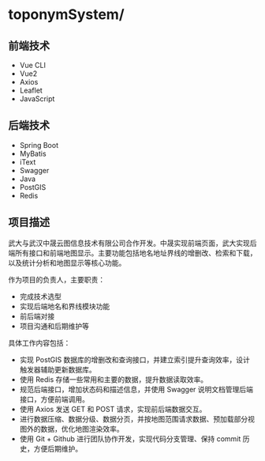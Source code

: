 # toponymSystem/

## 前端技术
- Vue CLI
- Vue2
- Axios
- Leaflet
- JavaScript

## 后端技术
- Spring Boot
- MyBatis
- iText
- Swagger
- Java
- PostGIS
- Redis

## 项目描述
武大与武汉中晟云图信息技术有限公司合作开发。中晟实现前端页面，武大实现后端所有接口和前端地图显示。主要功能包括地名地址界线的增删改、检索和下载，以及统计分析和地图显示等核心功能。

作为项目的负责人，主要职责：
- 完成技术选型
- 实现后端地名和界线模块功能
- 前后端对接
- 项目沟通和后期维护等

具体工作内容包括：
- 实现 PostGIS 数据库的增删改和查询接口，并建立索引提升查询效率，设计触发器辅助更新数据库。
- 使用 Redis 存储一些常用和主要的数据，提升数据读取效率。
- 规范后端接口，增加状态码和描述信息，并使用 Swagger 说明文档管理后端接口，方便前端调用。
- 使用 Axios 发送 GET 和 POST 请求，实现前后端数据交互。
- 进行数据压缩、数据分级、数据分页，并按地图范围请求数据、预加载部分视图外的数据，优化地图渲染效率。
- 使用 Git + Github 进行团队协作开发，实现代码分支管理、保持 commit 历史，方便后期维护。
